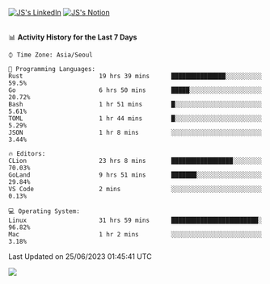 
[![JS's LinkedIn](https://img.shields.io/badge/LinkedIn-blue?style=for-the-badge&logo=linkedin)](https://www.linkedin.com/in/jaeseung-lee-5a2a32139/) 
[![JS's Notion](https://img.shields.io/badge/Notion-black?style=for-the-badge&logo=notion)](https://bit.ly/ljswiki1) <br><br>
<!-- ![JS's GitHub stats](https://github-readme-stats-lemon-five.vercel.app/api?username=tkxkd0159&hide=contribs,prs,stars,issues&show_icons=true&theme=react&include_all_commits=true)   -->
<!-- ![Top Langs](https://github-readme-stats-lemon-five.vercel.app/api/top-langs/?username=tkxkd0159&layout=compact&hide=jupyter%20notebook,scss,html,css&langs_count=10)  -->


<!--START_SECTION:waka-->
📊 **Activity History for the Last 7 Days** 

```text
⌚︎ Time Zone: Asia/Seoul

💬 Programming Languages: 
Rust                     19 hrs 39 mins      ███████████████░░░░░░░░░░   59.5% 
Go                       6 hrs 50 mins       █████░░░░░░░░░░░░░░░░░░░░   20.72% 
Bash                     1 hr 51 mins        █░░░░░░░░░░░░░░░░░░░░░░░░   5.61% 
TOML                     1 hr 44 mins        █░░░░░░░░░░░░░░░░░░░░░░░░   5.29% 
JSON                     1 hr 8 mins         ░░░░░░░░░░░░░░░░░░░░░░░░░   3.44%

🔥 Editors: 
CLion                    23 hrs 8 mins       █████████████████░░░░░░░░   70.03% 
GoLand                   9 hrs 51 mins       ███████░░░░░░░░░░░░░░░░░░   29.84% 
VS Code                  2 mins              ░░░░░░░░░░░░░░░░░░░░░░░░░   0.13%

💻 Operating System: 
Linux                    31 hrs 59 mins      ████████████████████████░   96.82% 
Mac                      1 hr 2 mins         ░░░░░░░░░░░░░░░░░░░░░░░░░   3.18%

```


 Last Updated on 25/06/2023 01:45:41 UTC
<!--END_SECTION:waka-->

<a href="https://github.com/tkxkd0159/dsalgo">
  <img align="center" src="https://github-readme-stats-lemon-five.vercel.app/api/pin/?username=tkxkd0159&repo=dsalgo&theme=react" />
</a>


<!---
- 🔭 I’m currently working on ...
- 🌱 I’m currently learning blockchain and distributed network
- 👯 I’m looking to collaborate on ...
- 🤔 I’m looking for help with ...
- 💬 Ask me about ...
- 📫 How to reach me: ...
- 😄 Pronouns: ...
- ⚡ Fun fact: ...
-->
